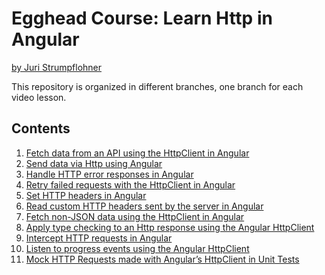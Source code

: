 # Egghead Course: Learn Http in Angular

[by Juri Strumpflohner](https://twitter.com/juristr)

This repository is organized in different branches, one branch for each video lesson.

## Contents

1. [Fetch data from an API using the HttpClient in Angular](https://github.com/juristr/egghead-learn-http-in-angular/tree/fetch-data-from-api)
1. [Send data via Http using Angular](https://github.com/juristr/egghead-learn-http-in-angular/tree/send-data-to-server)
1. [Handle HTTP error responses in Angular](https://github.com/juristr/egghead-learn-http-in-angular/tree/handle-http-error-responses)
1. [Retry failed requests with the HttpClient in Angular](https://github.com/juristr/egghead-learn-http-in-angular/tree/retry-failed-requests)
1. [Set HTTP headers in Angular](https://github.com/juristr/egghead-learn-http-in-angular/tree/set-header-in-request)
1. [Read custom HTTP headers sent by the server in Angular](https://github.com/juristr/egghead-learn-http-in-angular/tree/read-custom-headers)
1. [Fetch non-JSON data using the HttpClient in Angular](https://github.com/juristr/egghead-learn-http-in-angular/tree/request-non-json-data)
1. [Apply type checking to an Http response using the Angular HttpClient](https://github.com/juristr/egghead-learn-http-in-angular/tree/apply-type-checking)
1. [Intercept HTTP requests in Angular]()
1. [Listen to progress events using the Angular HttpClient](https://github.com/juristr/egghead-learn-http-in-angular/tree/listen-progress-events)
1. [Mock HTTP Requests made with Angular’s HttpClient in Unit Tests](https://github.com/juristr/egghead-learn-http-in-angular/tree/mock-http-in-unittests)
